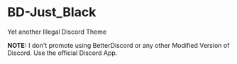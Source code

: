 # BD-Just_Black
Yet another Illegal Discord Theme

**NOTE:** I don't promote using BetterDiscord or any other Modified Version of Discord. Use the official Discord App.

